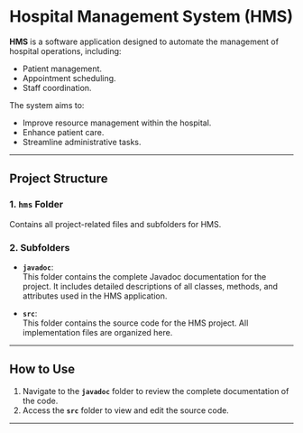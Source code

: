 # Hospital Management System (HMS)

**HMS** is a software application designed to automate the management of hospital operations, including:  
- Patient management.  
- Appointment scheduling.  
- Staff coordination.  

The system aims to:  
- Improve resource management within the hospital.  
- Enhance patient care.  
- Streamline administrative tasks.  

---

## Project Structure  

### 1. **`hms` Folder**  
Contains all project-related files and subfolders for HMS.  

### 2. **Subfolders**  
- **`javadoc`**:  
  This folder contains the complete Javadoc documentation for the project. It includes detailed descriptions of all classes, methods, and attributes used in the HMS application.  

- **`src`**:  
  This folder contains the source code for the HMS project. All implementation files are organized here.  

---

## How to Use  

1. Navigate to the **`javadoc`** folder to review the complete documentation of the code.  
2. Access the **`src`** folder to view and edit the source code.  

---
